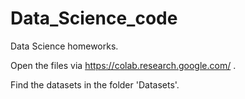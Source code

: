 # Data_Science_code
Data Science homeworks. 

Open the files via https://colab.research.google.com/ .

Find the datasets in the folder 'Datasets'.
